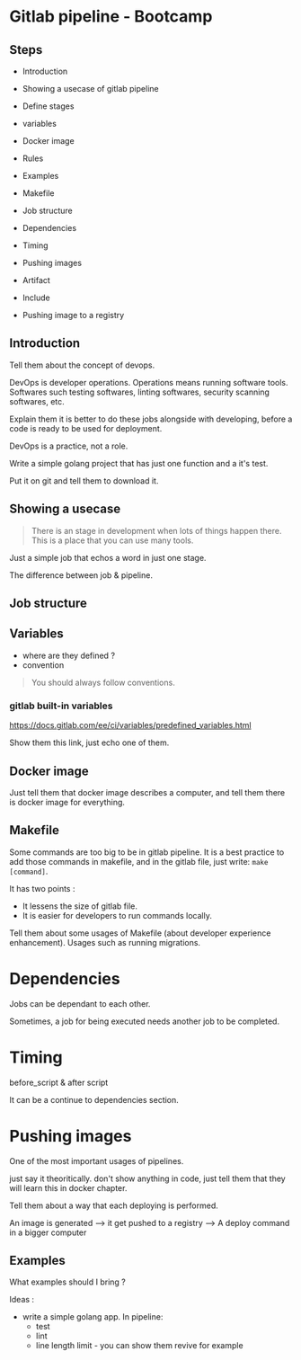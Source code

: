 # Gitlab pipeline - Bootcamp

## Steps 

- Introduction
- Showing a usecase of gitlab pipeline 
- Define stages
- variables
- Docker image
- Rules
- Examples
- Makefile
- Job structure
- Dependencies
- Timing
- Pushing images
- Artifact
- Include

- Pushing image to a registry 

## Introduction

Tell them about the concept of devops. 

DevOps is developer operations. Operations means running software tools. Softwares such testing softwares, linting softwares, security scanning softwares, etc.

Explain them it is better to do these jobs alongside with developing, before a code is ready to be used for deployment. 

DevOps is a practice, not a role. 

Write a simple golang project that has just one function and a it's test. 

Put it on git and tell them to download it. 

## Showing a usecase

> There is an stage in development when lots of things happen there. This is a place that you can use many tools. 

Just a simple job that echos a word in just one stage. 

The difference between job & pipeline. 

## Job structure

## Variables

- where are they defined ? 
- convention

> You should always follow conventions. 

### gitlab built-in variables

https://docs.gitlab.com/ee/ci/variables/predefined_variables.html

Show them this link, just echo one of them. 

## Docker image

Just tell them that docker image describes a computer, and tell them there is docker image for everything. 

## Makefile 

Some commands are too big to be in gitlab pipeline. It is a best practice to add those commands in makefile, and in the gitlab file, just write: `make [command]`.

It has two points : 
- It lessens the size of gitlab file. 
- It is easier for developers to run commands locally. 

Tell them about some usages of Makefile (about developer experience enhancement). Usages such as running migrations. 

# Dependencies

Jobs can be dependant to each other. 

Sometimes, a job for being executed needs another job to be completed.

# Timing

before_script & after script

It can be a continue to dependencies section. 

# Pushing images

One of the most important usages of pipelines. 

just say it theoritically. don't show anything in code, just tell them that they will learn this in docker chapter. 

Tell them about a way that each deploying is performed. 

An image is generated --> it get pushed to a registry --> A deploy command in a bigger computer

## Examples

What examples should I bring ?

Ideas : 
- write a simple golang app. In pipeline: 
    - test
    - lint
    - line length limit - you can show them revive for example
